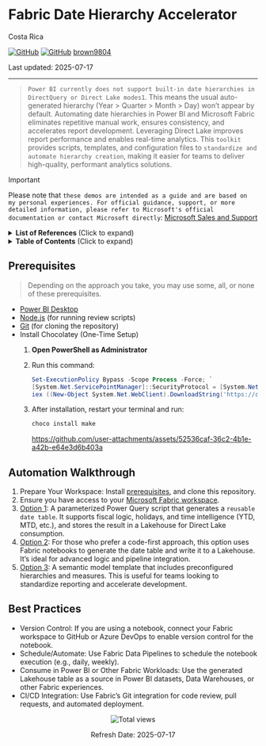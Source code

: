 # Fabric Date Hierarchy Accelerator

Costa Rica

[![GitHub](https://badgen.net/badge/icon/github?icon=github&label)](https://github.com)
[![GitHub](https://img.shields.io/badge/--181717?logo=github&logoColor=ffffff)](https://github.com/)
[brown9804](https://github.com/brown9804)

Last updated: 2025-07-17

----------

> `Power BI currently does not support built-in date hierarchies in DirectQuery or Direct Lake modes1`. This means the usual auto-generated hierarchy (Year > Quarter > Month > Day) won’t appear by default.
> Automating date hierarchies in Power BI and Microsoft Fabric eliminates repetitive manual work, ensures consistency, and accelerates report development. Leveraging Direct Lake improves report performance and enables real-time analytics. This `toolkit` provides scripts, templates, and configuration files to `standardize and automate hierarchy creation`, making it easier for teams to deliver high-quality, performant analytics solutions.

> [!IMPORTANT]
> Please note that `these demos are intended as a guide and are based on my personal experiences. For official guidance, support, or more detailed information, please refer to Microsoft's official documentation or contact Microsoft directly`: [Microsoft Sales and Support](https://support.microsoft.com/contactus?ContactUsExperienceEntryPointAssetId=S.HP.SMC-HOME)

<details>
<summary><b>List of References </b> (Click to expand)</summary>

- [Leveraging pure Direct Lake mode for maximum query performance](https://powerbi.microsoft.com/en-us/blog/leveraging-pure-direct-lake-mode-for-maximum-query-performance/)
- [Dataflow Gen2 data destinations and managed settings](https://learn.microsoft.com/en-us/fabric/data-factory/dataflow-gen2-data-destinations-and-managed-settings)
- [Notebook source control and deployment](https://learn.microsoft.com/en-us/fabric/data-engineering/notebook-source-control-deployment)
- [Data types in Fabric Data Warehouse](https://learn.microsoft.com/en-us/fabric/data-warehouse/data-types)
  
</details>

<details>
<summary><b>Table of Contents</b> (Click to expand)</summary>

- [Prerequisites](#prerequisites)
- [Automation Walkthrough](#automation-walkthrough)
- [Best Practices](#best-practices) 

</details>

## Prerequisites

> Depending on the approach you take, you may use some, all, or none of these prerequisites.

- [Power BI Desktop](https://powerbi.microsoft.com/)
- [Node.js](https://nodejs.org/) (for running review scripts)
- [Git](https://git-scm.com/) (for cloning the repository)
- Install Chocolatey (One-Time Setup)
  1. **Open PowerShell as Administrator**
  2. Run this command:

     ```powershell
     Set-ExecutionPolicy Bypass -Scope Process -Force; `
     [System.Net.ServicePointManager]::SecurityProtocol = [System.Net.ServicePointManager]::SecurityProtocol -bor 3072; `
     iex ((New-Object System.Net.WebClient).DownloadString('https://community.chocolatey.org/install.ps1'))
     ```

  3. After installation, restart your terminal and run:

     ```powershell
     choco install make
     ```

        <https://github.com/user-attachments/assets/52536caf-36c2-4b1e-a42b-e64e3d6b403a>

## Automation Walkthrough

1. Prepare Your Workspace: Install [prerequisites](#prerequisites), and clone this repository.
2. Ensure you have access to your [Microsoft Fabric workspace](https://app.fabric.microsoft.com/).
3. [Option 1](./Op1-DataflowGen2.md): A parameterized Power Query script that generates a `reusable date table`. It supports fiscal logic, holidays, and time intelligence (YTD, MTD, etc.), and stores the result in a Lakehouse for Direct Lake consumption.
4. [Option 2](./Op2-Notebook-based.md): For those who prefer a code-first approach, this option uses Fabric notebooks to generate the date table and write it to a Lakehouse. It’s ideal for advanced logic and pipeline integration.
5. [Option 3](./Op3-PBITemplate.md): A semantic model template that includes preconfigured hierarchies and measures. This is useful for teams looking to standardize reporting and accelerate development.

## Best Practices

- Version Control: If you are using a notebook, connect your Fabric workspace to GitHub or Azure DevOps to enable version control for the notebook.
- Schedule/Automate: Use Fabric Data Pipelines to schedule the notebook execution (e.g., daily, weekly).
- Consume in Power BI or Other Fabric Workloads: Use the generated Lakehouse table as a source in Power BI datasets, Data Warehouses, or other Fabric experiences.
- CI/CD Integration: Use Fabric’s Git integration for code review, pull requests, and automated deployment.

<!-- START BADGE -->
<div align="center">
  <img src="https://img.shields.io/badge/Total%20views-386-limegreen" alt="Total views">
  <p>Refresh Date: 2025-07-17</p>
</div>
<!-- END BADGE -->
